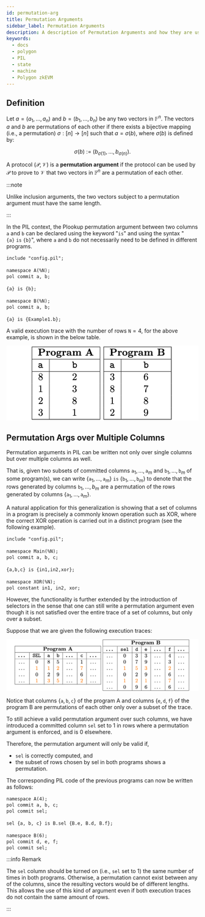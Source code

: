 ```yaml
---
id: permutation-arg
title: Permutation Arguments
sidebar_label: Permutation Arguments
description: A description of Permutation Arguments and how they are used in PIL.
keywords:
  - docs
  - polygon
  - PIL
  - state
  - machine
  - Polygon zkEVM
---
```


## Definition

Let $a = (a_1,...,a_n)$ and $b = (b_1, \dots , b_n)$ be any two vectors in $\mathbb{F}^n$. The vectors $a$ and $b$ are permutations of each other if there exists a bijective mapping (i.e., a permutation) $\sigma : [n] \to [n]$ such that $a = \sigma(b)$, where $\sigma(b)$ is defined by:

$$
\sigma(b)\ :=\ ( b_{\sigma(1)}, \dots , b_{\sigma(n)}).
$$

A protocol $(\mathcal{P}, \mathcal{V})$ is a **permutation argument** if the protocol can be used by $\mathcal{P}$ to prove to $\mathcal{V}$ that two vectors in $\mathbb{F}^n$ are a permutation of each other.

:::note

Unlike inclusion arguments, the two vectors subject to a permutation argument must have the same length.

:::

In the PIL context, the Plookup permutation argument between two columns $\texttt{a}$ and $\texttt{b}$ can be declared using the keyword "$\texttt{is}$" and using the syntax "$\mathtt{ \{ a \}\ is\ \{ b \}}$", where $\texttt{a}$ and $\texttt{b}$ do not necessarily need to be defined in different programs.

```
include "config.pil"; 

namespace A(%N);
pol commit a, b;

{a} is {b};

namespace B(%N);
pol commit a, b;

{a} is {Example1.b};
```

A valid execution trace with the number of rows $\texttt{N} = 4$, for the above example, is shown in the below table.

![Execution traces for programs A and B](figures/17pil2-table-proga-progb-perm-args-1st-eg-table.png)

## Permutation Args over Multiple Columns

Permutation arguments in PIL can be written not only over single columns but over multiple columns as well.

That is, given two subsets of committed columns $\mathtt{a}_1, \dots , \mathtt{a}_m$  and  $\mathtt{b}_1, \dots , \mathtt{b}_m$ of some program(s), we can write $\{\mathtt{a}_1, \dots , \mathtt{a}_m\}\ \mathtt{is}\ \{\mathtt{b}_1, \dots , \mathtt{b}_m \}$ to denote that the rows generated by columns $\mathtt{b}_1 , \dots , b_m$ are a permutation of the rows generated by columns $\{\mathtt{a}_1, \dots , \mathtt{a}_m\}$. 

A natural application for this generalization is showing that a set of columns in a program is precisely a commonly known operation such as $\text{XOR}$, where the correct $\text{XOR}$ operation is carried out in a distinct program (see the following example).

```
include "config.pil"; 

namespace Main(%N);
pol commit a, b, c;

{a,b,c} is {in1,in2,xor};

namespace XOR(%N);
pol constant in1, in2, xor;
```

However, the functionality is further extended by the introduction of selectors in the sense that one can still write a permutation argument even though it is not satisfied over the entire trace of a set of columns, but only over a subset. 

Suppose that we are given the following execution traces:

![Two Tables with Execution traces for programs A and B](figures/18pil2-two-table-proga-progb-exec-traces.png)

Notice that columns $\{\texttt{a}, \texttt{b}, \texttt{c}\}$ of the program $\text{A}$ and columns $\{ \texttt{e}, \texttt{d}, \texttt{f}\}$ of the program $\text{B}$ are permutations of each other only over a subset of the trace. 

To still achieve a valid permutation argument over such columns, we have introduced a committed column $\texttt{sel}$ set to $1$ in rows where a permutation argument is enforced, and is $0$ elsewhere.

Therefore, the permutation argument will only be valid if, 

- $\texttt{sel}$ is correctly computed, and 
- the subset of rows chosen by sel in both programs shows a permutation.

The corresponding PIL code of the previous programs can now be written as follows:

```
namespace A(4);
pol commit a, b, c;
pol commit sel;

sel {a, b, c} is B.sel {B.e, B.d, B.f};

namespace B(6);
pol commit d, e, f; 
pol commit sel;
```

:::info Remark

The $\texttt{sel}$ column should be turned on (i.e., $\texttt{sel}$ set to $1$) the same number of times in both programs. Otherwise, a permutation cannot exist between any of the columns, since the resulting vectors would be of different lengths. This allows the use of this kind of argument even if both execution traces do not contain the same amount of rows.

:::